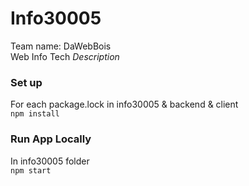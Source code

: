 # Info30005
Team name: DaWebBois  
Web Info Tech
*Description*

### Set up
For each package.lock in info30005 & backend & client  
`npm install`

### Run App Locally
In info30005 folder  
`npm start`

